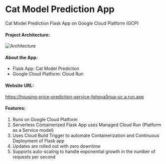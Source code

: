 # Cat Model Prediction App     
Cat Model Prediction Flask App on Google Cloud Platform (GCP)


#### Project Architecture:
![Architecture](https://github.com/anushirahatti/housing-price-prediction-app/blob/master/Cloud_Run_Architecture.png)

#### About the App:
- Flask App: Cat Model Prediction
- Google Cloud Platform: Cloud Run

#### Website URL:
https://housing-price-prediction-service-fohqva5nua-uc.a.run.app

#### Features:
1. Runs on Google Cloud Platform
2. Serverless Containerized Flask App uses Managed Cloud Run (Platform as a Service model)
3. Uses Cloud Build Trigger to automate Containerization and Continuous Deployment of Flask app
4. Updates are rolled out with zero downtime
5. Supports auto-scaling to handle exponential growth in the number of requests per second

